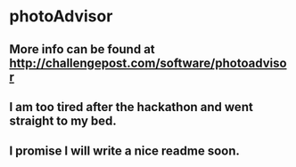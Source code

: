 # photoAdvisor

More info can be found at http://challengepost.com/software/photoadvisor
------------------------------------------------------------------------
I am too tired after the hackathon and went straight to my bed. 
------------------------------------------------------------------------
I promise I will write a nice readme soon.
------------------------------------------------------------------------
